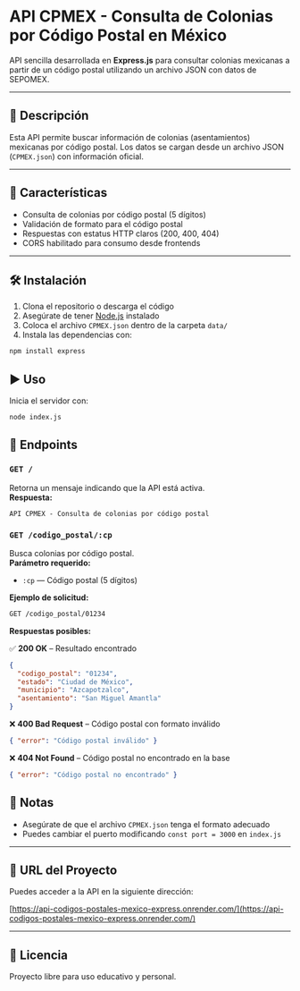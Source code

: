 # API CPMEX - Consulta de Colonias por Código Postal en México

API sencilla desarrollada en **Express.js** para consultar colonias mexicanas a partir de un código postal utilizando un archivo JSON con datos de SEPOMEX.

---

## 📌 Descripción

Esta API permite buscar información de colonias (asentamientos) mexicanas por código postal. Los datos se cargan desde un archivo JSON (`CPMEX.json`) con información oficial.

---

## 🚀 Características

- Consulta de colonias por código postal (5 dígitos)  
- Validación de formato para el código postal  
- Respuestas con estatus HTTP claros (200, 400, 404)  
- CORS habilitado para consumo desde frontends  

---

## 🛠 Instalación

1. Clona el repositorio o descarga el código  
2. Asegúrate de tener [Node.js](https://nodejs.org/) instalado  
3. Coloca el archivo `CPMEX.json` dentro de la carpeta `data/`  
4. Instala las dependencias con:

```bash
npm install express
```

## ▶️ Uso

Inicia el servidor con:

```bash
node index.js
```
## 📡 Endpoints

### `GET /`

Retorna un mensaje indicando que la API está activa.  
**Respuesta:**

```text
API CPMEX - Consulta de colonias por código postal
```

### `GET /codigo_postal/:cp`

Busca colonias por código postal.  
**Parámetro requerido:**  
- `:cp` — Código postal (5 dígitos)

**Ejemplo de solicitud:**

```bash
GET /codigo_postal/01234
```

**Respuestas posibles:**

✅ **200 OK** – Resultado encontrado

```json
{
  "codigo_postal": "01234",
  "estado": "Ciudad de México",
  "municipio": "Azcapotzalco",
  "asentamiento": "San Miguel Amantla"
}
```

❌ **400 Bad Request** – Código postal con formato inválido

```json
{ "error": "Código postal inválido" }
```

❌ **404 Not Found** – Código postal no encontrado en la base

```json
{ "error": "Código postal no encontrado" }
```

## 📝 Notas

- Asegúrate de que el archivo `CPMEX.json` tenga el formato adecuado  
- Puedes cambiar el puerto modificando `const port = 3000` en `index.js`

---

## 🔗 URL del Proyecto

Puedes acceder a la API en la siguiente dirección:

[https://api-codigos-postales-mexico-express.onrender.com/](https://api-codigos-postales-mexico-express.onrender.com/)


---


## 📄 Licencia

Proyecto libre para uso educativo y personal.
